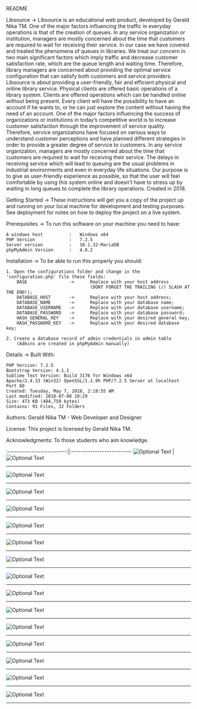 README

Libsource
-> Libsource is an educational web product, developed by Gerald Nika TM.
One of the major factors influencing the traffic in everyday operations is that of the creation of queues. In any service organization or institution, managers are mostly concerned about the time that customers are required to wait for receiving their service. In our case we have covered and treated the phenomena of queues in libraries. We treat our concern in two main significant factors which imply traffic and decrease customer satisfaction rate, which are the queue length and waiting time.  Therefore, library managers are concerned about providing the optimal service configuration that can satisfy both customers and service providers. Libsource is about providing a user-friendly, fair and efficient physical and online library service. Physical clients are offered basic operations of a library system. Clients are offered operations which can be handled online without being present. Every client will have the possibility to have an account if he wants to, or he can just explore the content without having the need of an account.
One of the major factors influencing the success of organizations or institutions in today’s competitive world is to increase customer satisfaction through the improvement of service quality. Therefore, service organizations have focused on various ways to understand customer perceptions and have planned different strategies in order to provide a greater degree of service to customers. In any service organization, managers are mostly concerned about the time that customers are required to wait for receiving their service. The delays in receiving service which will lead to queuing are the usual problems in industrial environments and even in everyday life situations.
Our purpose is to give as user-friendly experience as possible, so that the user will feel comfortable by using this system online and doesn’t have to stress up by waiting in long queues to complete the library operations.
Created in 2018.

Getting Started
-> These instructions will get you a copy of the project up and running on your local machine for development and testing purposes. See deployment for notes on how to deploy the project on a live system.

Prerequisites
-> To run this software on your machine you need to have:
	
	A windows host			:	Windows x64
	PHP Version 			:	7.2.5
	Server version 			:	10.1.32-MariaDB
	phpMyAdmin Version 		:	4.8.2

Installation
-> To be able to run this properly you should:
	
	1. Open the configurations folder and change in the 'configuration.php' file these fields:
		BASE 				-> 		Replace with your host address
									(DONT FORGET THE TRAILING (/) SLASH AT THE END!);
		DATABASE_HOST 		-> 		Replace with your host address;
		DATABASE_NAME 		-> 		Replace with your database name;
		DATABASE_USERNAME 	-> 		Replace with your database username;
		DATABASE_PASSWORD 	-> 		Replace with your database password;
		HASH_GENERAL_KEY	->		Replace with your desired general key;
		HASH_PASSWORD_KEY	->		Replace with your desired database key;

	2. Create a database record of admin credentials in admin table
		(Admins are created in phpMyAdmin manually)

Details
-> Built With:
	
	PHP Version: 7.2.5
	Bootstrap Version: 4.1.1
	Sublime Text Version: Build 3176 for Windows x64
	Apache/2.4.33 (Win32) OpenSSL/1.1.0h PHP/7.2.5 Server at localhost Port 80
	Created: ‎Tuesday, ‎May ‎7, ‎2018, ‏‎2:18:55 AM
	Last modified: 2018-07-08 10:29
	Size: 473 KB (484,750 bytes)
	Contains: 91 Files, 32 Folders

Authors:
Gerald Nika TM - Web Developer and Designer

License:
This project is licensed by Gerald Nika TM.

Acknowledgments:
To those students who aim knowledge.

:-------------------------:|:-------------------------:
![Optional Text](screenshots/1.PNG)  |  ![Optional Text](screenshots/2.PNG)

***
![Optional Text](screenshots/3.PNG)
***
![Optional Text](screenshots/4.PNG)
***
![Optional Text](screenshots/5.PNG)
***
![Optional Text](screenshots/6.PNG)
***
![Optional Text](screenshots/7.PNG)
***
![Optional Text](screenshots/8.PNG)
***
![Optional Text](screenshots/9.PNG)
***
![Optional Text](screenshots/10.PNG)
***
![Optional Text](screenshots/11.PNG)
***
![Optional Text](screenshots/12.PNG)
***
![Optional Text](screenshots/13.PNG)
***
![Optional Text](screenshots/14.PNG)
***
![Optional Text](screenshots/15.PNG)
***
![Optional Text](screenshots/16.PNG)
***